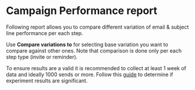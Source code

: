 # Campaign Performance report

Following report allows you to compare different variation of email & subject line performance per each step.

Use **Compare variations to** for selecting base variation you want to compare against other ones. Note that comparison is done only per each step type (invite or reminder).

To ensure results are a valid it is recommended to collect at least 1 week of data and ideally 1000 sends or more. Follow this <a href="https://www.evanmiller.org/how-not-to-run-an-ab-test.html" target="_blank">guide</a> to determine if experiment results are significant.